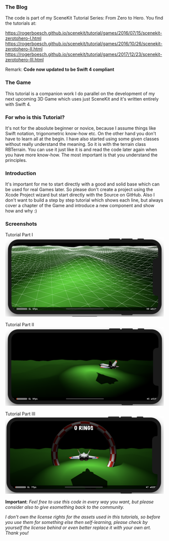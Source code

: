 ### The Blog
The code is part of my SceneKit Tutorial Series: From Zero to Hero.
You find the tutorials at:

https://rogerboesch.github.io/scenekit/tutorial/games/2016/07/15/scenekit-zerotohero-I.html
https://rogerboesch.github.io/scenekit/tutorial/games/2016/10/26/scenekit-zerotohero-II.html
https://rogerboesch.github.io/scenekit/tutorial/games/2017/12/23/scenekit-zerotohero-III.html

Remark: **Code now updated to be Swift 4 compliant**


### The Game
This tutorial is a companion work I do parallel on the development of my next upcoming 3D Game which uses just SceneKit and it's written entirely with Swift 4.

### For who is this Tutorial?
It's not for the absolute beginner or novice, because I assume things like Swift notation, trigonometric know-how etc. On the other hand you don't have to learn all at the begin. I have also started using some given classes without really understand the meaning. So it is with the terrain class RBTerrain. You can use it just like it is and read the code later again when you have more know-how. The most important is that you understand the principles.

### Introduction
It's important for me to start directly with a good and solid base which can be used for real Games later. So please don't create a project using the Xcode Project wizard but start directly with the Source on GitHub. Also I don't want to build a step by step tutorial which shows each line, but always cover a chapter of the Game and introduce a new component and show how and why :)


### Screenshots

Tutorial Part I
![Screenshot Part I](/screenshots/screenshot1.png)

Tutorial Part II
![Screenshot Part II](/screenshots/screenshot2.png)

Tutorial Part III
![Screenshot Part III](/screenshots/screenshot3.png)


**Important**:
*Feel free to use this code in every way you want, but please consider also
to give esomething back to the community.*

*I don't own the license rights for the assets used in this tutorials,
so before you use them for something else then self-learning, please check by yourself the license behind
or even better replace it with your own art. Thank you!*
